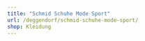 ```yaml
---
title: "Schmid Schuhe Mode Sport"
url: /deggendorf/schmid-schuhe-mode-sport/
shop: Kleidung
---
```

